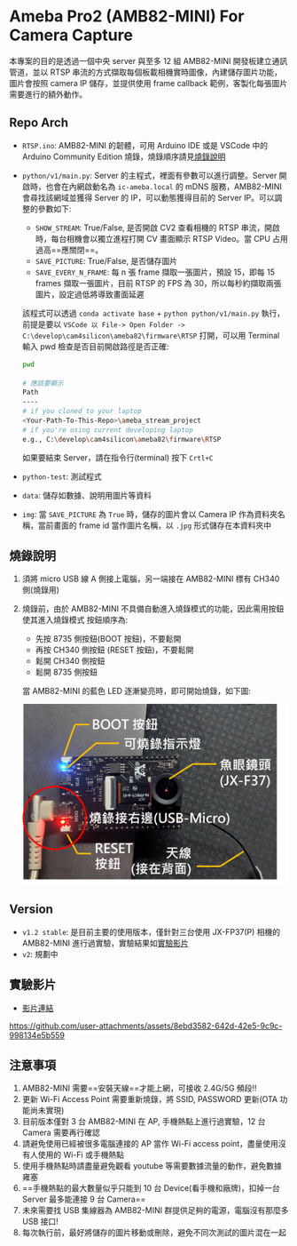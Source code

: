 # Ameba Pro2 (AMB82-MINI) For Camera Capture

本專案的目的是透過一個中央 server 與至多 12 組 AMB82-MINI 開發板建立通訊管道，並以 RTSP 串流的方式擷取每個板載相機實時圖像，內建儲存圖片功能，圖片會按照 camera IP 儲存，並提供使用 frame callback 範例，客製化每張圖片需要進行的額外動作。

## Repo Arch

- `RTSP.ino`: AMB82-MINI 的韌體，可用 Arduino IDE 或是 VSCode 中的 Arduino Community Edition 燒錄，燒錄順序請見[燒錄說明](#燒錄說明)
- `python/v1/main.py`: Server 的主程式，裡面有參數可以進行調整。Server 開啟時，也會在內網啟動名為 `ic-ameba.local` 的 mDNS 服務，AMB82-MINI 會尋找該網域並獲得 Server 的 IP，可以動態獲得目前的 Server IP。可以調整的參數如下:
  
  - `SHOW_STREAM`: True/False, 是否開啟 CV2 查看相機的 RTSP 串流，開啟時，每台相機會以獨立進程打開 CV 畫面顯示 RTSP Video。當 CPU 占用過高==應關閉==。
  - `SAVE_PICTURE`: True/False, 是否儲存圖片
  - `SAVE_EVERY_N_FRAME`: 每 n 張 frame 擷取一張圖片，預設 15，即每 15 frames 擷取一張圖片，目前 RTSP 的 FPS 為 30，所以每秒約擷取兩張圖片，設定過低將導致畫面延遲
  
  該程式可以透過 `conda activate base` + `python python/v1/main.py` 執行，前提是要以 `VSCode 以 File-> Open Folder -> C:\develop\cam4silicon\ameba82\firmware\RTSP` 打開，可以用 Terminal 輸入 pwd 檢查是否目前開啟路徑是否正確:

  ```bash
  pwd

  # 應該要顯示
  Path
  ----
  # if you cloned to your laptop 
  <Your-Path-To-This-Repo>\ameba_stream_project
  # if you're using current developing laptop
  e.g., C:\develop\cam4silicon\ameba82\firmware\RTSP
  ```

  如果要結束 Server，請在指令行(terminal) 按下 `Crtl+C`

- `python-test`: 測試程式
- `data`: 儲存如數據、說明用圖片等資料
- `img`: 當 `SAVE_PICTURE` 為 `True` 時，儲存的圖片會以 Camera IP 作為資料夾名稱，當前畫面的 frame id 當作圖片名稱，以 `.jpg` 形式儲存在本資料夾中

## 燒錄說明

1. 須將 micro USB 線 A 側接上電腦，另一端接在 AMB82-MINI 標有 CH340 側(燒錄用)
2. 燒錄前，由於 AMB82-MINI 不具備自動進入燒錄模式的功能，因此需用按鈕使其進入燒錄模式
   按鈕順序為:

   - 先按 8735 側按鈕(BOOT 按鈕)，不要鬆開
   - 再按 CH340 側按鈕 (RESET 按鈕)，不要鬆開
   - 鬆開 CH340 側按鈕
   - 鬆開 8735 側按鈕

   當 AMB82-MINI 的藍色 LED 逐漸變亮時，即可開始燒錄，如下圖:

   <img src="data/img/AMB82-MINI-pic.png" alt="blue-led">

## Version

- `v1.2 stable`: 是目前主要的使用版本，僅針對三台使用 JX-FP37(P) 相機的 AMB82-MINI 進行過實驗，實驗結果如[實驗影片](#實驗影片)
- `v2`: 規劃中

## 實驗影片
- [影片連結](https://youtu.be/PGFpv_XXGeo)


https://github.com/user-attachments/assets/8ebd3582-642d-42e5-9c9c-998134e5b559



## 注意事項

1. AMB82-MINI 需要==安裝天線==才能上網，可接收 2.4G/5G 頻段!!
2. 更新 Wi-Fi Access Point 需要重新燒錄，將 SSID, PASSWORD 更新(OTA 功能尚未實現)
3. 目前版本僅對 3 台 AMB82-MINI 在 AP, 手機熱點上進行過實驗，12 台 Camera 需要再行確認
4. 請避免使用已經被很多電腦連接的 AP 當作 Wi-Fi access point，盡量使用沒有人使用的 Wi-Fi 或手機熱點
5. 使用手機熱點時請盡量避免觀看 youtube 等需要數據流量的動作，避免數據雍塞
6. ==手機熱點的最大數量似乎只能到 10 台 Device(看手機和廠牌)，扣掉一台 Server 最多能連接 9 台 Camera==
7. 未來需要找 USB 集線器為 AMB82-MINI 群提供足夠的電源，電腦沒有那麼多 USB 接口!
8. 每次執行前，最好將儲存的圖片移動或刪除，避免不同次測試的圖片混在一起

